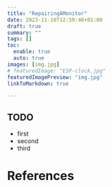 ```yaml
---
title: "RepairingAMonitor"
date: 2023-11-16T12:59:46+01:00
draft: true
summary: ""
tags: []
toc:
  enable: true
  auto: true
images: [img.jpg]
# featuredImage: "ESP-clock.jpg"
featuredImagePreview: "img.jpg"
linkToMarkdown: true

---
```


## TODO

- first
- second
- third

# References